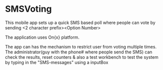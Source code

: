 # SMSVoting
This mobile app sets up a quick SMS based poll where people can vote by sending &lt;2 character prefix>&lt;Option Number>

The application uses On{x} platform.

The app can has the mechanism to restrict user from voting multiple times.
The administrator(guy with the phone# where people send the SMS) can check the results, reset counters & also a test workbench to test the system by typing in the "SMS-messages" using a inputBox
